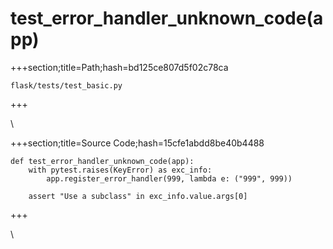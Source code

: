



# test_error_handler_unknown_code(app)
  
+++section;title=Path;hash=bd125ce807d5f02c78ca

`flask/tests/test_basic.py`
  
+++

\
  
+++section;title=Source Code;hash=15cfe1abdd8be40b4488
```
def test_error_handler_unknown_code(app):
    with pytest.raises(KeyError) as exc_info:
        app.register_error_handler(999, lambda e: ("999", 999))

    assert "Use a subclass" in exc_info.value.args[0]
```  
+++

\
